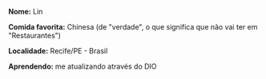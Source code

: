 **Nome:** Lin

**Comida favorita:** Chinesa (de "verdade", o que significa que não vai ter em "Restaurantes")

**Localidade:** Recife/PE - Brasil

**Aprendendo:** me atualizando através do DIO
